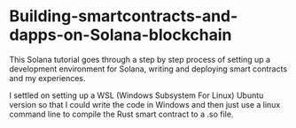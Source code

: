 # Building-smartcontracts-and-dapps-on-Solana-blockchain
This Solana tutorial goes through a step by step process of setting up a development environment for Solana, writing and deploying smart contracts and my experiences.


I settled on setting up a WSL (Windows Subsystem For Linux) Ubuntu version so that I could write the code in Windows and then just use a linux command line to compile the Rust smart contract to a .so file.
